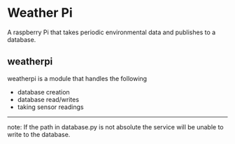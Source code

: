 # Weather Pi
A raspberry Pi that takes periodic environmental data and publishes to a database.

## weatherpi

weatherpi is a module that handles the following

- database creation
- database read/writes
- taking sensor readings

---
note: If the path in database.py is not absolute the service will be unable to write to the database.
